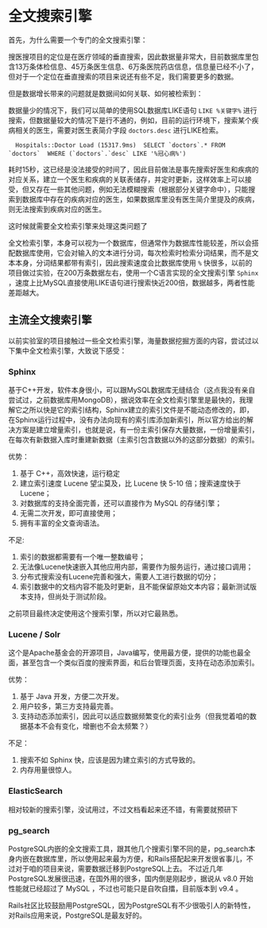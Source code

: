 全文搜索引擎
===

首先，为什么需要一个专门的全文搜索引擎：

搜医搜项目的定位是在医疗领域的垂直搜索，因此数据量非常大，目前数据库里包含13万条体检信息、45万条医生信息、6万条医院药店信息，信息量已经不小了，但对于一个定位在垂直搜索的项目来说还有些不足，我们需要更多的数据。

但是数据增长带来的问题就是数据间如何关联、如何被检索到：

数据量少的情况下，我们可以简单的使用SQL数据库LIKE语句 `LIKE %关键字%` 进行搜索，但数据量较大的情况下是行不通的，例如，目前的运行环境下，搜索某个疾病相关的医生，需要对医生表简介字段 `doctors.desc` 进行LIKE检索。

```
  Hospitals::Doctor Load (15317.9ms)  SELECT `doctors`.* FROM `doctors`  WHERE (`doctors`.`desc` LIKE '%冠心病%')
```

耗时15秒，这已经是没法接受的时间了，因此目前做法是事先搜索好医生和疾病的对应关系，建立一个医生和疾病的关联表储存，并定时更新，这样效率上可以接受，但又存在一些其他问题，例如无法模糊搜索（根据部分关键字命中），只能搜索到数据库中存在的疾病对应的医生，如果数据库里没有医生简介里提及的疾病，则无法搜索到疾病对应的医生。

这时候就需要全文检索引擎来处理这类问题了

全文检索引擎，本身可以视为一个数据库，但通常作为数据库性能较差，所以会搭配数据库使用，它会对输入的文本进行分词，每次检索时检索分词结果，而不是文本本身，分词结果都带有索引，因此搜索速度会比数据库使用 `%` 快很多，以前的项目做过实验，在200万条数据左右，使用一个C语言实现的全文搜索引擎 `Sphinx` ，速度上比MySQL直接使用LIKE语句进行搜索快近200倍，数据越多，两者性能差距越大。

主流全文搜索引擎
---

以前实验室的项目接触过一些全文检索引擎，海量数据挖掘方面的内容，尝试过以下集中全文检索引擎，大致说下感受：

### Sphinx
基于C++开发，软件本身很小，可以跟MySQL数据库无缝结合（这点我没有亲自尝试过，之前数据库用MongoDB），据说效率在全文检索引擎里是最快的，我理解它之所以快是它的索引结构，Sphinx建立的索引文件是不能动态修改的，即，在Sphinx运行过程中，没有办法向现有的索引库添加新索引，所以官方给出的解决方案是建立增量索引，也就是说，有一份主索引保存大量数据，一份增量索引，在每次有新数据入库时重建新数据（主索引包含数据以外的这部分数据）的索引。

优势：

1. 基于 C++，高效快速，运行稳定
2. 建立索引速度 Lucene 望尘莫及，比 Lucene 快 5-10 倍；搜索速度快于 Lucene；
3. 对数据库的支持全面完善，还可以直接作为 MySQL 的存储引擎；
4. 无需二次开发，即可直接使用；
5. 拥有丰富的全文查询语法。

不足:

1. 索引的数据都需要有一个唯一整数编号；
2. 无法像Lucene快速嵌入其他应用内部，需要作为服务运行，通过接口调用； 
3. 分布式搜索没有Lucene完善和强大，需要人工进行数据的切分；
4. 索引数据中的文档内容不能及时更新，且不能保留原始文本内容；最新测试版本支持，但尚处于测试阶段。

之前项目最终决定使用这个搜索引擎，所以对它最熟悉。

### Lucene / Solr
这个是Apache基金会的开源项目，Java编写，使用最方便，提供的功能也最全面，甚至包含一个类似百度的搜索界面，和后台管理页面，支持在动态添加索引。

优势：

1. 基于 Java 开发，方便二次开发。
2. 用户较多，第三方支持最完善。
3. 支持动态添加索引，因此可以适应数据频繁变化的索引业务（但我觉着咱的数据基本不会有变化，增删也不会太频繁？）

不足：

1. 搜索不如 Sphinx 快，应该是因为建立索引的方式导致的。
2. 内存用量很惊人。

### ElasticSearch
相对较新的搜索引擎，没试用过，不过文档看起来还不错，有需要就预研下

### pg_search
PostgreSQL内嵌的全文搜索工具，跟其他几个搜索引擎不同的是，pg_search本身内嵌在数据库里，所以使用起来最为方便，和Rails搭配起来开发很省事儿，不过对于咱的项目来说，需要数据迁移到PostgreSQL上去。
不过近几年PostgreSQL发展很迅速，在国外用的很多，国内倒是刚起步，据说从 v8.0 开始性能就已经超过了 MySQL ，不过也可能只是自吹自擂，目前版本到 v9.4 。

Rails社区比较鼓励用PostgreSQL，因为PostgreSQL有不少很吸引人的新特性，对Rails应用来说，PostgreSQL是最友好的。
